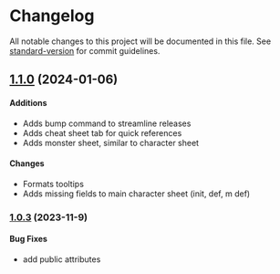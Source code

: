 # Changelog

All notable changes to this project will be documented in this file. See [standard-version](https://github.com/conventional-changelog/standard-version) for commit guidelines.

## [1.1.0](https://github.com/AllPurposeName/fabula-ultima-foundry-vtt/compare/v1.0.3...v1.1.0) (2024-01-06)

#### Additions

* Adds bump command to streamline releases
* Adds cheat sheet tab for quick references
* Adds monster sheet, similar to character sheet

#### Changes

* Formats tooltips
* Adds missing fields to main character sheet (init, def, m def)

### [1.0.3](https://github.com/AllPurposeName/fabula-ultima-foundry-vtt/compare/v1.0.2...v1.0.3) (2023-11-9)

#### Bug Fixes

* add public attributes
